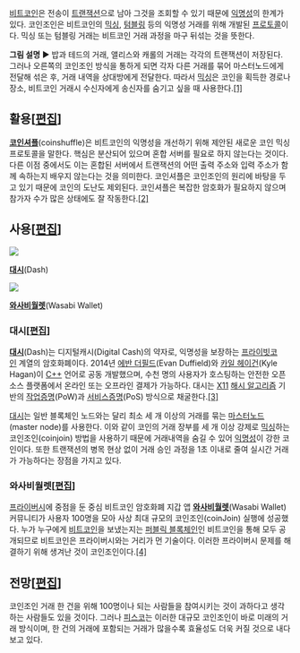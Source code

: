 [비트코인](http://wiki.hash.kr/index.php/%EB%B9%84%ED%8A%B8%EC%BD%94%EC%9D%B8 "비트코인")은 전송이 [트랜잭션](http://wiki.hash.kr/index.php/%ED%8A%B8%EB%9E%9C%EC%9E%AD%EC%85%98 "트랜잭션")으로 남아 그것을 조회할 수 있기 때문에 [익명성](http://wiki.hash.kr/index.php/%EC%9D%B5%EB%AA%85%EC%84%B1 "익명성")의 한계가 있다. 코인조인은 비트코인의 [믹싱](http://wiki.hash.kr/index.php/%EB%AF%B9%EC%8B%B1 "믹싱"), [텀블링](http://wiki.hash.kr/index.php?title=%ED%85%80%EB%B8%94%EB%A7%81&action=edit&redlink=1 "텀블링 (없는 문서)") 등의 익명성 거래를 위해 개발된 [프로토콜](http://wiki.hash.kr/index.php/%ED%94%84%EB%A1%9C%ED%86%A0%EC%BD%9C "프로토콜")이다. 믹싱 또는 텀블링 거래는 비트코인 거래 과정을 마구 뒤섞는 것을 뜻한다.

**그림 설명** ▶ 밥과 테드의 거래, 앨리스와 캐롤의 거래는 각각의 트랜잭션이 저장된다. 그러나 오른쪽의 코인조인 방식을 통하게 되면 각자 다른 거래를 묶어 마스터노드에게 전달해 섞은 후, 거래 내역을 상대방에게 전달한다. 따라서 [믹싱](http://wiki.hash.kr/index.php/%EB%AF%B9%EC%8B%B1 "믹싱")은 코인을 획득한 경로나 장소, 비트코인 거래시 수신자에게 송신자를 숨기고 싶을 때 사용한다.[[1]](http://wiki.hash.kr/index.php/%EC%BD%94%EC%9D%B8%EC%A1%B0%EC%9D%B8#cite_note-1)

## 활용[[편집](http://wiki.hash.kr/index.php?title=%EC%BD%94%EC%9D%B8%EC%A1%B0%EC%9D%B8&action=edit&section=2 "부분 편집: 활용")]

**[코인셔플](http://wiki.hash.kr/index.php/%EC%BD%94%EC%9D%B8%EC%85%94%ED%94%8C "코인셔플")**(coinshuffle)은 비트코인의 익명성을 개선하기 위해 제안된 새로운 코인 믹싱 프로토콜을 말한다. 핵심은 분산되어 있으며 혼합 서버를 필요로 하지 않는다는 것이다. 다른 이점 중에서도 이는 혼합된 서버에서 트랜잭션의 어떤 출력 주소와 입력 주소가 함께 속하는지 배우지 않는다는 것을 의미한다. 코인셔플은 코인조인의 원리에 바탕을 두고 있기 때문에 코인의 도난도 제외된다. 코인셔플은 복잡한 암호화가 필요하지 않으며 참가자 수가 많은 상태에도 잘 작동한다.[[2]](http://wiki.hash.kr/index.php/%EC%BD%94%EC%9D%B8%EC%A1%B0%EC%9D%B8#cite_note-2)

## 사용[[편집](http://wiki.hash.kr/index.php?title=%EC%BD%94%EC%9D%B8%EC%A1%B0%EC%9D%B8&action=edit&section=3 "부분 편집: 사용")]

[![](http://wiki.hash.kr/images/thumb/c/c7/%EB%8C%80%EC%8B%9C_%EB%A1%9C%EA%B3%A0.png/150px-%EB%8C%80%EC%8B%9C_%EB%A1%9C%EA%B3%A0.png)](http://wiki.hash.kr/index.php/%ED%8C%8C%EC%9D%BC:%EB%8C%80%EC%8B%9C_%EB%A1%9C%EA%B3%A0.png)

[](http://wiki.hash.kr/index.php/%ED%8C%8C%EC%9D%BC:%EB%8C%80%EC%8B%9C_%EB%A1%9C%EA%B3%A0.png "실제 크기로")

**[대시](http://wiki.hash.kr/index.php/%EB%8C%80%EC%8B%9C "대시")**(Dash)

[![](http://wiki.hash.kr/images/thumb/3/3e/%EC%99%80%EC%82%AC%EB%B9%84%EC%9B%94%EB%A0%9B_%EB%A1%9C%EA%B3%A0.png/150px-%EC%99%80%EC%82%AC%EB%B9%84%EC%9B%94%EB%A0%9B_%EB%A1%9C%EA%B3%A0.png)](http://wiki.hash.kr/index.php/%ED%8C%8C%EC%9D%BC:%EC%99%80%EC%82%AC%EB%B9%84%EC%9B%94%EB%A0%9B_%EB%A1%9C%EA%B3%A0.png)

[](http://wiki.hash.kr/index.php/%ED%8C%8C%EC%9D%BC:%EC%99%80%EC%82%AC%EB%B9%84%EC%9B%94%EB%A0%9B_%EB%A1%9C%EA%B3%A0.png "실제 크기로")

**[와사비월렛](http://wiki.hash.kr/index.php/%EC%99%80%EC%82%AC%EB%B9%84%EC%9B%94%EB%A0%9B "와사비월렛")**(Wasabi Wallet)

### 대시[[편집](http://wiki.hash.kr/index.php?title=%EC%BD%94%EC%9D%B8%EC%A1%B0%EC%9D%B8&action=edit&section=4 "부분 편집: 대시")]

**[대시](http://wiki.hash.kr/index.php/%EB%8C%80%EC%8B%9C "대시")**(Dash)는 디지털캐시(Digital Cash)의 약자로, 익명성을 보장하는 [프라이빗코인](http://wiki.hash.kr/index.php/%ED%94%84%EB%9D%BC%EC%9D%B4%EB%B9%97%EC%BD%94%EC%9D%B8 "프라이빗코인") 계열의 암호화폐이다. 2014년 [에반 더필드](http://wiki.hash.kr/index.php/%EC%97%90%EB%B0%98_%EB%8D%94%ED%95%84%EB%93%9C "에반 더필드")(Evan Duffield)와 [카일 헤이건](http://wiki.hash.kr/index.php/%EC%B9%B4%EC%9D%BC_%ED%97%A4%EC%9D%B4%EA%B1%B4 "카일 헤이건")(Kyle Hagan)이 [C++](http://wiki.hash.kr/index.php/C%2B%2B "C++") 언어로 공동 개발했으며, 수천 명의 사용자가 호스팅하는 안전한 오픈소스 플랫폼에서 온라인 또는 오프라인 결제가 가능하다. 대시는 [X11](http://wiki.hash.kr/index.php/X11 "X11") [해시 알고리즘](http://wiki.hash.kr/index.php?title=%ED%95%B4%EC%8B%9C_%EC%95%8C%EA%B3%A0%EB%A6%AC%EC%A6%98&action=edit&redlink=1 "해시 알고리즘 (없는 문서)") 기반의 [작업증명](http://wiki.hash.kr/index.php/%EC%9E%91%EC%97%85%EC%A6%9D%EB%AA%85 "작업증명")(PoW)과 [서비스증명](http://wiki.hash.kr/index.php/%EC%84%9C%EB%B9%84%EC%8A%A4%EC%A6%9D%EB%AA%85 "서비스증명")(PoS) 방식으로 채굴한다.[[3]](http://wiki.hash.kr/index.php/%EC%BD%94%EC%9D%B8%EC%A1%B0%EC%9D%B8#cite_note-3)

[대시](http://wiki.hash.kr/index.php/%EB%8C%80%EC%8B%9C "대시")는 일반 블록체인 노드와는 달리 최소 세 개 이상의 거래를 묶는 [마스터노드](http://wiki.hash.kr/index.php/%EB%A7%88%EC%8A%A4%ED%84%B0%EB%85%B8%EB%93%9C "마스터노드")(master node)를 사용한다. 이와 같이 코인의 거래 장부를 세 개 이상 강제로 [믹싱](http://wiki.hash.kr/index.php/%EB%AF%B9%EC%8B%B1 "믹싱")하는 코인조인(coinjoin) 방법을 사용하기 때문에 거래내역을 숨길 수 있어 [익명성](http://wiki.hash.kr/index.php/%EC%9D%B5%EB%AA%85%EC%84%B1 "익명성")이 강한 코인이다. 또한 트랜잭션의 병목 현상 없이 거래 승인 과정을 1초 이내로 줄여 실시간 거래가 가능하다는 장점을 가지고 있다.

### 와사비월렛[[편집](http://wiki.hash.kr/index.php?title=%EC%BD%94%EC%9D%B8%EC%A1%B0%EC%9D%B8&action=edit&section=5 "부분 편집: 와사비월렛")]

[프라이버시](http://wiki.hash.kr/index.php/%ED%94%84%EB%9D%BC%EC%9D%B4%EB%B2%84%EC%8B%9C "프라이버시")에 중점을 둔 중심 비트코인 암호화폐 지갑 앱 **[와사비월렛](http://wiki.hash.kr/index.php/%EC%99%80%EC%82%AC%EB%B9%84%EC%9B%94%EB%A0%9B "와사비월렛")**(Wasabi Wallet) 커뮤니티가 사용자 100명을 모아 사상 최대 규모의 코인조인(coinJoin) 실행에 성공했다. 누가 누구에게 [비트코인](http://wiki.hash.kr/index.php/%EB%B9%84%ED%8A%B8%EC%BD%94%EC%9D%B8 "비트코인")을 보냈는지는 [퍼블릭 블록체인](http://wiki.hash.kr/index.php/%ED%8D%BC%EB%B8%94%EB%A6%AD_%EB%B8%94%EB%A1%9D%EC%B2%B4%EC%9D%B8 "퍼블릭 블록체인")인 비트코인을 통해 모두 공개되므로 비트코인은 프라이버시와는 거리가 먼 기술이다. 이러한 프라이버시 문제를 해결하기 위해 생겨난 것이 코인조인이다.[[4]](http://wiki.hash.kr/index.php/%EC%BD%94%EC%9D%B8%EC%A1%B0%EC%9D%B8#cite_note-4)

## 전망[[편집](http://wiki.hash.kr/index.php?title=%EC%BD%94%EC%9D%B8%EC%A1%B0%EC%9D%B8&action=edit&section=6 "부분 편집: 전망")]

코인조인 거래 한 건을 위해 100명이나 되는 사람들을 참여시키는 것이 과하다고 생각하는 사람들도 있을 것이다. 그러나 [피스코](http://wiki.hash.kr/index.php/%ED%94%BC%EC%8A%A4%EC%BD%94 "피스코")는 이러한 대규모 코인조인이 바로 미래의 거래 방식이며, 한 건의 거래에 포함되는 거래가 많을수록 효율성도 더욱 커질 것으로 내다보고 있다.